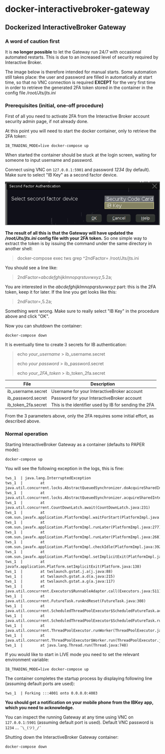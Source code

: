 
# docker-interactivebroker-gateway #

## Dockerized InteractiveBroker Gateway ##

### A word of caution first

It is **no longer possible** to let the Gateway run 24/7 with occasional automated restarts. This is due to an increased
level of security required by Interactive Broker.

The image below is therefore intended for manual starts. Some automation still takes place: the user and password are
filled in automatically at start time, so that no VNC connection is required **EXCEPT** for the very first time in order
to retrieve the generated 2FA token stored in the container in the config file _/root/Jts/jts.ini_

### Prerequisites (initial, one-off procedure)

First of all you need to activate 2FA from the Interactive Broker account security admin page, if not already done.

At this point you will need to start the docker container, only to retrieve the 2FA token:
```
IB_TRADING_MODE=live docker-compose up
```

When started the container should be stuck at the login screen, waiting for someone to input username and password.

Connect using VNC  on `127.0.0.1:5901` and password _1234_ (by default). Make sure to select "IB Key" as a
second factor device.

![Make sure to select "IB Key" as a second factor device](./IB-key-selection.png "IB Key as a second factor device")

**The result of all this is that the Gateway will have updated the _/root/Jts/jts.ini_ config file
with your 2FA token.** So one simple way to extract the token is by issuing the command under the same directory
in another shell:

> docker-compose exec tws grep ^2ndFactor= /root/Jts/jts.ini

You should see a line like:

>2ndFactor=_abcdefghijklmnopqrstuvwxyz_,5.2a;

You are interested in the _abcdefghijklmnopqrstuvwxyz_ part: this is the 2FA token, keep it for later. If the line you
get looks like this:

>2ndFactor=,5.2a;

Something went wrong. Make sure to really select "IB Key" in the procedure above and click "OK".

Now you can shutdown the container:
```
docker-compose down
```

It is eventually time to create 3 secrets for IB authentication:

> echo _your_username_ > ib_username.secret
> 
> echo _your password_ > ib_password.secret
> 
> echo _your_2FA_token_ > ib_token_2fa.secret

| File                | Description                                           |
|---------------------|-------------------------------------------------------|
| ib_username.secret  | Username for your InteractiveBroker account           |
| ib_password.secret  | Password for your InteractiveBroker account           |
| ib_token_2fa.secret | This is the identifier used by IB for sending the 2FA |

From the 3 parameters above, only the 2FA requires some initial effort, as described above.

### Normal operation

Starting InteractiveBroker Gateway as a container (defaults to PAPER mode):
```
docker-compose up
```

You will see the following exception in the logs, this is fine:
```
tws_1  | java.lang.InterruptedException
tws_1  |        at java.util.concurrent.locks.AbstractQueuedSynchronizer.doAcquireSharedInterruptibly(AbstractQueuedSynchronizer.java:998)
tws_1  |        at java.util.concurrent.locks.AbstractQueuedSynchronizer.acquireSharedInterruptibly(AbstractQueuedSynchronizer.java:1304)
tws_1  |        at java.util.concurrent.CountDownLatch.await(CountDownLatch.java:231)
tws_1  |        at com.sun.javafx.application.PlatformImpl.waitForStart(PlatformImpl.java:256)
tws_1  |        at com.sun.javafx.application.PlatformImpl.runLater(PlatformImpl.java:277)
tws_1  |        at com.sun.javafx.application.PlatformImpl.runLater(PlatformImpl.java:268)
tws_1  |        at com.sun.javafx.application.PlatformImpl.checkIdle(PlatformImpl.java:392)
tws_1  |        at com.sun.javafx.application.PlatformImpl.setImplicitExit(PlatformImpl.java:346)
tws_1  |        at javafx.application.Platform.setImplicitExit(Platform.java:138)
tws_1  |        at twslaunch.gstat.j.a(j.java:88)
tws_1  |        at twslaunch.gstat.a.d(a.java:215)
tws_1  |        at twslaunch.gstat.a.g(a.java:117)
tws_1  |        at java.util.concurrent.Executors$RunnableAdapter.call(Executors.java:511)
tws_1  |        at java.util.concurrent.FutureTask.runAndReset(FutureTask.java:308)
tws_1  |        at java.util.concurrent.ScheduledThreadPoolExecutor$ScheduledFutureTask.access$301(ScheduledThreadPoolExecutor.java:180)
tws_1  |        at java.util.concurrent.ScheduledThreadPoolExecutor$ScheduledFutureTask.run(ScheduledThreadPoolExecutor.java:294)
tws_1  |        at java.util.concurrent.ThreadPoolExecutor.runWorker(ThreadPoolExecutor.java:1149)
tws_1  |        at java.util.concurrent.ThreadPoolExecutor$Worker.run(ThreadPoolExecutor.java:624)
tws_1  |        at java.lang.Thread.run(Thread.java:748)
```

If you would like to start in LIVE mode you need to set the relevant environment variable:
```
IB_TRADING_MODE=live docker-compose up
```

The container completes the startup process by displaying following line (assuming default ports are used):

```
tws_1  | Forking :::4001 onto 0.0.0.0:4003
```

**You should get a notification on your mobile phone from the IBKey app, which you need to acknowledge.**

You can inspect the running Gateway at any time using VNC on `127.0.0.1:5901` (assuming default port is used).
 Default VNC password is `1234` ... `¯\_(ツ)_/¯` 

Shutting down the InteractiveBroker Gateway container:
```
docker-compose down
```
